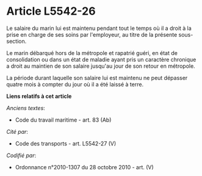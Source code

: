 # Article L5542-26

Le salaire du marin lui est maintenu pendant tout le temps où il a droit à la prise en charge de ses soins par l'employeur,
au titre de la présente sous-section.

Le marin débarqué hors de la métropole et rapatrié guéri, en état de consolidation ou dans un état de maladie ayant pris un
caractère chronique a droit au maintien de son salaire jusqu'au jour de son retour en métropole.

La période durant laquelle son salaire lui est maintenu ne peut dépasser quatre mois à compter du jour où il a été laissé à
terre.

**Liens relatifs à cet article**

_Anciens textes_:

  - Code du travail maritime - art. 83 (Ab)

_Cité par_:

  - Code des transports - art. L5542-27 (V)

_Codifié par_:

  - Ordonnance n°2010-1307 du 28 octobre 2010 - art. (V)
